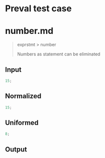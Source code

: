 # Preval test case

# number.md

> exprstmt > number
>
> Numbers as statement can be eliminated

## Input

`````js filename=intro
15;
`````

## Normalized

`````js filename=intro
15;
`````

## Uniformed

`````js filename=intro
8;
`````

## Output

`````js filename=intro

`````
